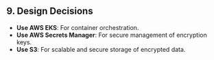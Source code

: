 ## 9. Design Decisions
- **Use AWS EKS**: For container orchestration.
- **Use AWS Secrets Manager**: For secure management of encryption keys.
- **Use S3**: For scalable and secure storage of encrypted data.